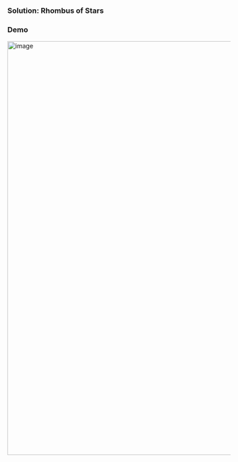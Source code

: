 ### Solution: Rhombus of Stars

### Demo

<img width="933" alt="image" src="https://user-images.githubusercontent.com/105042689/211998513-ff315639-7b15-4039-b231-7dcaf26f3ba8.png">
